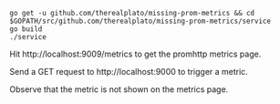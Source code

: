 ```
go get -u github.com/therealplato/missing-prom-metrics && cd $GOPATH/src/github.com/therealplato/missing-prom-metrics/service
go build
./service
```

Hit http://localhost:9009/metrics to get the promhttp metrics page.

Send a GET request to http://localhost:9000 to trigger a metric.

Observe that the metric is not shown on the metrics page.
